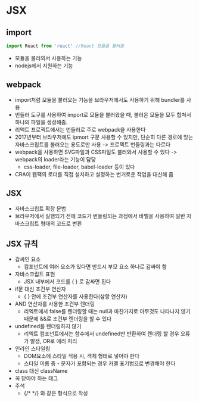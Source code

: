 # JSX

## import 

```javascript
import React from 'react' //React 모듈을 불러옴
```

- 모듈을 불러와서 사용하는 기능
- nodejs에서 지원하는 기능

## webpack

- import처럼 모듈을 불러오는 기능을 브라우저에서도 사용하기 위해 bundler를 사용
- 번들러 도구를 사용하여 import로 모듈을 불러왔을 때, 불러온 모듈을 모두 합쳐서 하나의 파일을 생성해줌.
- 리액트 프로젝트에서는 번들러로 주로 webpack을 사용한다
- 2017년부터 브라우저에도 ipmort 구문 사용할 수 있지만, 단순히 다른 경로에 있는 자바스크립트를 불러오는 용도로만 사용
  -> 프로젝트 번들링과는 다르다
- webpack을 사용하면 SVG파일과 CSS파일도 불러와서 사용할 수 있다 -> webpack의 loader라는 기능이 담당
  - css-loader, file-loader, babel-loader 등이 있다
- CRA이 웹팩의 로더를 직접 설치하고 설정하는 번거로운 작업을 대신해 줌

## JSX

- 자바스크립트 확장 문법
- 브라우저에서 실행되기 전에 코드가 번들링되는 과정에서 바벨을 사용하여 일반 자바스크립트 형태의 코드로 변환

## JSX 규칙

- 감싸인 요소
  - 컴포넌트에 여러 요소가 있다면 반드시 부모 요소 하나로 감싸야 함
- 자바스크립트 표현
  - JSX 내부에서 코드를 { } 로 감싸면 된다
- if문 대신 조건부 연산자
  - { } 안에 조건부 연산자를 사용한다(삼항 연산자)
- AND 연산자를 사용한 조건부 렌더링
  - 리엑트에서 false를 렌더링할 때는 null과 마찬가지로 아무것도 나타나지 않기 때문에 &&로 조건부 렌더링을 할 수 있다
- undefined를 렌더링하지 않기
  - 리엑트 컴포넌트에서는 함수에서 undefined만 반환하여 렌더링 할 경우 오류가 발생, OR로 에러 처리
- 인라인 스타일링
  - DOM요소에 스타일 적용 시, 객체 형태로 넣어야 한다
  - 스타일 이름 중 - 문자가 포함되는 경우 카멜 표기법으로 변경해야 한다
- class 대신 className
- 꼭 닫아야 하는 태그
- 주석
  - {/* */} 와 같은 형식으로 작성